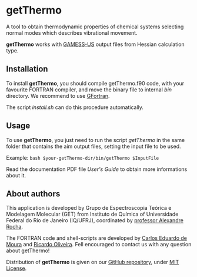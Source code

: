 # getThermo
A tool to obtain thermodynamic properties of chemical systems selecting normal modes which describes vibrational movement.

**getThermo** works with [GAMESS-US](http://www.msg.ameslab.gov/gamess/index.html) output files from Hessian calculation type.

## Installation
To install **getThermo**, you should compile getThermo.f90 code, with your favourite FORTRAN compiler, and move the binary file to internal *bin* directory. We recommend to use [GFortran](https://gcc.gnu.org/fortran/).

The script *install.sh* can do this procedure automatically.

## Usage
To use **getThermo**, you just need to run the script *getThermo* in the same folder that contains the aim output files, setting the input file to be used.

Example: ``` bash $your-getThermo-dir/bin/getThermo $InputFile ```

Read the documentation PDF file *User's Guide* to obtain more informations about it.

## About authors
This application is developed by Grupo de Espectroscopia Teórica e Modelagem Molecular (GET) from Instituto de Química of Universidade Federal do Rio de Janeiro (IQ/UFRJ), coordinated by [professor Alexandre Rocha](mailto:rocha@iq.ufrj.br). 

The FORTRAN code and shell-scripts are developed by [Carlos Eduardo de Moura](mailto:carlosevmoura@iq.ufrj.br) and [Ricardo Oliveira](mailto:rrjunior@iq.ufrj.br).
Fell encouraged to contact us with any question about getThermo!

Distribution of **getThermo** is given on our [GitHub repository](https://github.com/carlosevmoura/getThermo), under [MIT License](https://opensource.org/licenses/MIT).

